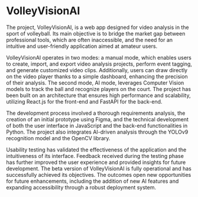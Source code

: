 # VolleyVisionAI
The project, VolleyVisionAI, is a web app designed for video analysis in the sport of volleyball. Its main objective is to bridge the market gap between professional tools, which are often inaccessible, and the need for an intuitive and user-friendly application aimed at amateur users.

VolleyVisionAI operates in two modes: a manual mode, which enables users to create, import, and export video analysis projects, perform event tagging, and generate customized video clips. Additionally, users can draw directly on the video player thanks to a simple dashboard, enhancing the precision of their analysis. The second mode, AI mode, leverages Computer Vision models to track the ball and recognize players on the court. The project has been built on an architecture that ensures high performance and scalability, utilizing React.js for the front-end and FastAPI for the back-end.

The development process involved a thorough requirements analysis, the creation of an initial prototype using Figma, and the technical development of both the user interface in JavaScript and the back-end functionalities in Python. The project also integrates AI-driven analysis through the YOLOv9 recognition model and the OpenCV library.

Usability testing has validated the effectiveness of the application and the intuitiveness of its interface. Feedback received during the testing phase has further improved the user experience and provided insights for future development. The beta version of VolleyVisionAI is fully operational and has successfully achieved its objectives. The outcomes open new opportunities for future enhancements, including the addition of new AI features and expanding accessibility through a robust deployment system.

